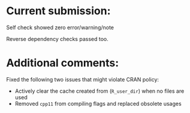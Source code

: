 # Current submission:

Self check showed zero error/warning/note

Reverse dependency checks passed too.

# Additional comments:

Fixed the following two issues that might violate CRAN policy:

* Actively clear the cache created from (`R_user_dir`) when no files are used
* Removed `cpp11` from compiling flags and replaced obsolete usages

